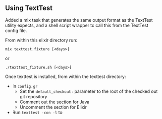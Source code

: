 ## Using TextTest

Added a mix task that generates the same output format as the TextTest utility expects, and a shell script wrapper to call this from the TextTest config file.

From within this elixir directory run: 

```mix texttest.fixture [<days>]```

or

```./texttest_fixture.sh [<days>]```


Once texttest is installed, from within the texttest directory:

 - In `config.gr` 
   - Set the `default_checkout:` parameter to the root of the checked out git repository
   - Comment out the section for Java
   - Uncomment the section for Elixir
 - Run `texttest -con -l` to


